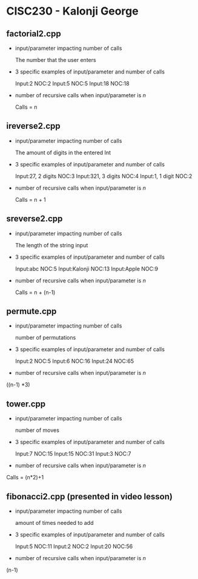 # CISC230 - Kalonji George

## factorial2.cpp

- input/parameter impacting number of calls
  
    The number that the user enters

- 3 specific examples of input/parameter and number of calls
  
    Input:2 NOC:2
    Input:5 NOC:5
    Input:18 NOC:18

- number of recursive calls when input/parameter is *n*
  
    Calls = n

## ireverse2.cpp

- input/parameter impacting number of calls
  
    The amount of digits in the entered Int 

- 3 specific examples of input/parameter and number of calls
  
    Input:27, 2 digits NOC:3
    Input:321, 3 digits NOC:4
    Input:1, 1 digit NOC:2


- number of recursive calls when input/parameter is *n*
  
    Calls = n + 1           


## sreverse2.cpp

- input/parameter impacting number of calls
  
    The length of the string input 

- 3 specific examples of input/parameter and number of calls
  
    Input:abc NOC:5
    Input:Kalonji NOC:13
    Input:Apple NOC:9

- number of recursive calls when input/parameter is *n*
  
    Calls = n + (n-1)


## permute.cpp

- input/parameter impacting number of calls
  
    number of permutations

- 3 specific examples of input/parameter and number of calls
  
    Input:2 NOC:5
    Input:6 NOC:16
    Input:24 NOC:65

- number of recursive calls when input/parameter is *n*
  
((n-1) *3)


## tower.cpp

- input/parameter impacting number of calls
  
    number of moves

- 3 specific examples of input/parameter and number of calls
  
    Input:7 NOC:15
    Input:15 NOC:31
    Input:3 NOC:7

- number of recursive calls when input/parameter is *n*
  
 Calls = (n*2)+1

## fibonacci2.cpp (presented in video lesson)

- input/parameter impacting number of calls
  
    amount of times needed to add

- 3 specific examples of input/parameter and number of calls
  
    Input:5 NOC:11
    Input:2 NOC:2
    Input:20 NOC:56

- number of recursive calls when input/parameter is *n*
   
(n-1)